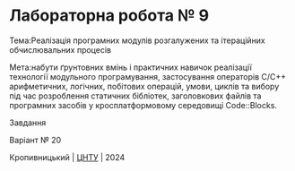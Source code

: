 ﻿# Лабораторна робота № 9

Тема:Реалізація програмних модулів розгалужених та ітераційних обчислювальних процесів

Мета:набути ґрунтовних вмінь і практичних навичок реалізації технології модульного програмування, застосування операторів С/С++ арифметичних, логічних, побітових операцій, умови, циклів та вибору під час розроблення статичних бібліотек, заголовкових файлів та програмних засобів у кросплатформовому середовищі Code::Blocks.

Завдання

Варіант № 20


Кропивницький | <a href="http://www.kntu.kr.ua/">ЦНТУ</a> | 2024